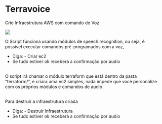 # Terravoice
Crie Infraestrutura AWS com comando de Voz

<img src="https://media.giphy.com/media/HoffxyN8ghVuw/giphy.gif">

O Script funciona usando módulos de speech recognition, ou seja, é possivel executar comandos pré-programados com a voz,
* Diga: - Criar ec2
* Se tudo estiver ok receberá a confirmação por audio
<br>
O script irá chamar o módulo terraform que está dentro da pasta "terraform/", e criara uma ec2 simples, nada impede que você personalize com os próprios módulos e comandos de audio.
<br>
<br>

Para destruir a infraestrutura criada

* Diga: - Destruir Infraestrutura
* Se tudo estiver ok receberá a confirmação por audio
